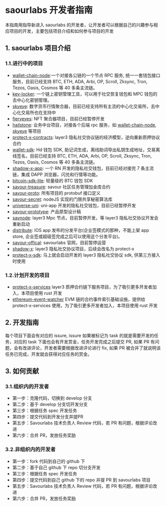 # saourlabs 开发者指南

本指南用指导新进入 saourlabs 的开发者，让开发者可以根据自己的兴趣参与相应项目的开发，主要包括项目介绍和如何参与项目的开发

## 1. saourlabs 项目介绍

### 1.1.进行中的项目
- [wallet-chain-node](https://github.com/savour-labs/wallet-chain-node):一个对接各公链的一个节点 RPC 服务, 统一一套钱包接口服务，目前已经支持 BTC, ETH, ADA, Arbi, OP, Scroll, Zksync, Tron, Tezos, Oasis, Cosmos 等 40 多条主流链。
- [key-locker](https://github.com/savour-labs/key-locker): 一个链上密钥管理工具，可以用于社交恢复钱包和 MPC 钱包的去中心化密钥管理。
- [skyeye](https://github.com/savour-labs/skyeye): 数字货币行情聚合器，目前已经支持所有主流的中心化交易所，去中心化交易所也在支持中
- [fieryeyes](https://github.com/savour-labs/fieryeyes): NFT 聚合器项目，目前已经暂停开发
- [hailstone](https://github.com/savour-labs/hailstone): 业务中台项目，对接各个后端 rpc 服务，如 [wallet-chain-node](https://github.com/savour-labs/wallet-chain-node), [skyeye](https://github.com/savour-labs/skyeye) 等项目
- [protect-x-contracts](https://github.com/savour-labs/protect-x-contracts): layer3 隐私社交协议链的经济模型，逆向重新质押协议合约
- [wallet-sdk](https://github.com/savour-labs/wallet-sdk): Hd 钱包 SDK, 助记词生成，离线助词导出私钥生成地址，交易离线签名，目前已经支持 BTC, ETH, ADA, Arbi, OP, Scroll, Zksync, Tron, Tezos, Oasis, Cosmos 等 40 多条主流链。
- [shadow-x-app](https://github.com/savour-labs/parapack): 一个 RN 开发的隐私社交钱包，目前已经对接完 7 条主流链，集成 DAPP 浏览器，闪兑和行情等功能。
- [bitcoin-sdk-lite](https://github.com/savour-labs/bitcoin-sdk-lite): 轻量级的 BTC 钱包 SDK
- [savour-treasure](https://github.com/savour-labs/savour-treasure): savour 社区任务管理加金库合约
- [savour-proto](https://github.com/savour-labs/savour-proto): 所有项目的 protobuf 接口定义
- [savour-secret](https://github.com/savour-labs/savour-secret): nodeJS 实现的门限共享秘密算法库
- [universe-uni](https://github.com/savour-labs/universe-uni): uni-app 开发的隐私社交钱包，目前已经暂停开发
- [savour-prototype](https://github.com/savour-labs/savour-prototype): 产品原型设计稿
- [savnode](https://github.com/savour-labs/savnode): layer3 Mpc 节点，目前暂停开发，等 layer3 隐私社交协议开发会重新启动
- [distribute](https://github.com/savour-labs/distribute): IOS app 发布的分发平台(企业签模式的那种，不能上架 app store, 企业签或超级签完成之后可以使用这个分发平台)。
- [savour-offical](https://github.com/savour-labs/savour-offical): savourlabs 官网，目前暂停运营
- [shadow-x](https://github.com/savour-labs/shadow-x): layer3 隐私社交协议项目，后续会改名为 protect-x
- [protect-x-sdk](https://github.com/savour-labs/protect-x-sdk): 马上就会启动开发的 layer3 隐私社交协议 sdk, 供第三方接入时使用

### 1.2.计划开发的项目
- [protect-x-services](https://github.com/savour-labs/protect-x-services) layer3 质押合约链下服务项目，为了吸引更多开发者加入，本项目使用 rust 开发
- [ethereum-event-watcher](https://github.com/savour-labs/ethereum-event-watcher) EVM 链的合约事件索引基础设施，提供给 protect-x-services 使用，为了吸引更多开发者加入，本项目使用 rust 开发
  
## 2. 开发指南

每个项目下面会有对应的 issure, issure 如果被标记为 task 的就是需要开发的任务，对应的 task 下面也会有开发赏金，任务开发完成之后提交 PR, 如果 PR 有问题，会有改进评论，开发者需要根据改进评论进行 fix, 如果 PR 被合并了就说明该任务已完成，开发就会获得对应任务的赏金。


## 3. 如何贡献

### 3.1.组织内的开发者

- 第一步：克隆代码，切换到 develop 分支
- 第二步：基于 develop 分支切开发分支
- 第三步：根据任务 spec 开发任务
- 第四步：提交代码到开发分支并提PR
- 第五步：Savourlabs 技术负责人 Review 代码，若 PR 有问题，根据评论改进
- 第六步：合并 PR，发放任务奖励


### 3.2.非组织内的开发者

- 第一步：fork 代码到自己的 github 下
- 第二步：基于自己 github 下 repo 切分支开发
- 第三步：根据任务 spec 开发任务
- 第四步：提交代码到自己 github 下的 repo 并提 PR 到 savourlabs 项目
- 第五步：Savourlabs 技术负责人 Review 代码，若 PR 有问题，根据评论改进
- 第六步：合并 PR，发放任务奖励


